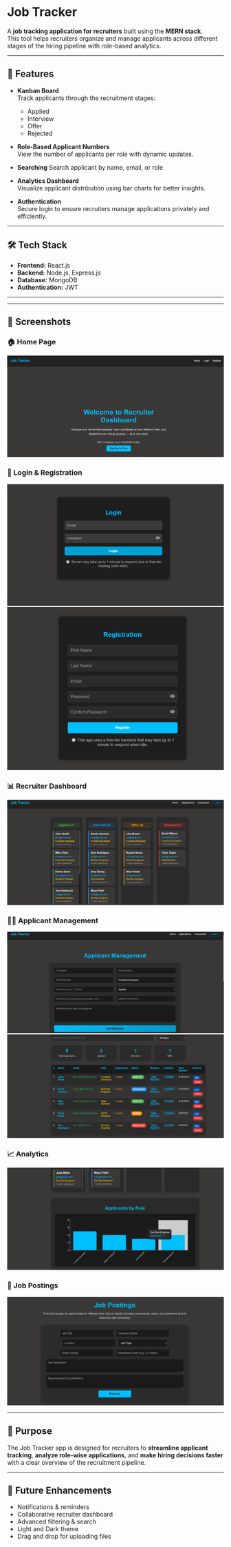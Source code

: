# Job Tracker

A **job tracking application for recruiters** built using the **MERN stack**.  
This tool helps recruiters organize and manage applicants across different stages of the hiring pipeline with role-based analytics.

---

## 🚀 Features

- **Kanban Board**  
  Track applicants through the recruitment stages:
  - Applied  
  - Interview  
  - Offer  
  - Rejected

- **Role-Based Applicant Numbers**  
  View the number of applicants per role with dynamic updates.

- **Searching**
   Search applicant by name, email, or role

- **Analytics Dashboard**  
  Visualize applicant distribution using bar charts for better insights.  

- **Authentication**  
  Secure login to ensure recruiters manage applications privately and efficiently.  

---

## 🛠️ Tech Stack

- **Frontend:** React.js 
- **Backend:** Node.js, Express.js  
- **Database:** MongoDB  
- **Authentication:** JWT  

---

---
## 📸 Screenshots  

### 🏠 Home Page  
![Home](https://github.com/mjsswaroop/Jobtracker/blob/07913b82154e1beb466c246008b4e37aada524b2/screenshots/Screenshot%202025-08-28%20220218.png)  

### 🔐 Login & Registration  
![Login](https://github.com/mjsswaroop/Jobtracker/blob/07913b82154e1beb466c246008b4e37aada524b2/screenshots/Screenshot%202025-08-28%20220235.png)  
![Register](https://github.com/mjsswaroop/Jobtracker/blob/07913b82154e1beb466c246008b4e37aada524b2/screenshots/Screenshot%202025-08-28%20220228.png)  

### 📊 Recruiter Dashboard  
![Dashboard](https://github.com/mjsswaroop/Jobtracker/blob/aa6b5bbc66855077c08c960761e32f97b604b0a8/screenshots/Screenshot%202025-08-28%20225542.png)  


### 🧑‍💼 Applicant Management  
![Applicants](https://github.com/mjsswaroop/Jobtracker/blob/07913b82154e1beb466c246008b4e37aada524b2/screenshots/Screenshot%202025-08-28%20224536.png)  
![Applicants](https://github.com/mjsswaroop/Jobtracker/blob/07913b82154e1beb466c246008b4e37aada524b2/screenshots/Screenshot%202025-08-28%20224547.png)  

### 📈 Analytics  
![Analytics](https://github.com/mjsswaroop/Jobtracker/blob/07913b82154e1beb466c246008b4e37aada524b2/screenshots/Screenshot%202025-08-28%20224519.png)  

### 📌 Job Postings  
![Job Postings](https://github.com/mjsswaroop/Jobtracker/blob/07913b82154e1beb466c246008b4e37aada524b2/screenshots/Screenshot%202025-08-28%20224556.png)  

---

## 🎯 Purpose

The Job Tracker app is designed for recruiters to **streamline applicant tracking**, **analyze role-wise applications**, and **make hiring decisions faster** with a clear overview of the recruitment pipeline.

---

## 🌟 Future Enhancements

- Notifications & reminders  
- Collaborative recruiter dashboard  
- Advanced filtering & search
- Light and Dark theme
- Drag and drop for uploading files



